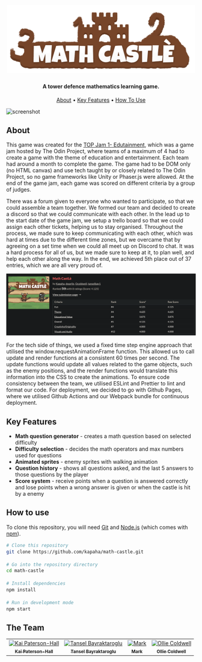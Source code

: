 <h1 align="center">
    <img src="./.github/readme_files/title.png" alt="Math Castle" width="500">
</h1>

<h4 align="center">A tower defence mathematics learning game.</h4>

<p align="center">
  <a href="#about">About</a> •
  <a href="#key-features">Key Features</a> •
  <a href="#how-to-use">How To Use</a>
</p>

![screenshot](./.github/readme_files/math_castle_demo.gif)

## About

This game was created for the [TOP Jam 1- Edutainment](https://itch.io/jam/top-jam-1), which was a game jam hosted by The Odin Project, where teams of a maximum of 4 had to create a game with the theme of education and entertainment. Each team had around a month to complete the game. The game had to be DOM only (no HTML canvas) and use tech taught by or closely related to The Odin Project, so no game frameworks like Unity or Phaser.js were allowed. At the end of the game jam, each game was scored on different criteria by a group of judges.

There was a forum given to everyone who wanted to participate, so that we could assemble a team together. We formed our team and decided to create a discord so that we could communicate with each other. In the lead up to the start date of the game jam, we setup a trello board so that we could assign each other tickets, helping us to stay organised. Throughout the process, we made sure to keep communicating with each other, which was hard at times due to the different time zones, but we overcame that by agreeing on a set time when we could all meet up on Discord to chat. It was a hard process for all of us, but we made sure to keep at it, to plan well, and help each other along the way. In the end, we achieved 5th place out of 37 entries, which we are all very proud of.

![Game Jam Results](./.github/readme_files/game_jam_results.png)

For the tech side of things, we used a fixed time step engine approach that utilised the window.requestAnimationFrame function. This allowed us to call update and render functions at a consistent 60 times per second. The update functions would update all values related to the game objects, such as the enemy positions, and the render functions would translate this information into the CSS to create the animations. To ensure code consistency between the team, we utilised ESLint and Prettier to lint and format our code. For deployment, we decided to go with Github Pages, where we utilised Github Actions and our Webpack bundle for continuous deployment.

## Key Features

* **Math question generator** - creates a math question based on selected difficulty
* **Difficulty selection** - decides the math operators and max numbers used for questions
* **Animated sprites** - enemy sprites with walking animation
* **Question history** - shows all questions asked, and the last 5 answers to those questions by the player
* **Score system** - receive points when a question is answered correctly and lose points when a wrong answer is given or when the castle is hit by a enemy

## How to use

To clone this repository, you will need [Git](https://git-scm.com/) and [Node.js](https://nodejs.org/en/download/) (which comes with [npm](http://npmjs.com)).

```bash
# Clone this repository
git clone https://github.com/kapaha/math-castle.git

# Go into the repository directory
cd math-castle

# Install dependencies
npm install

# Run in development mode
npm start
```

## The Team
<table align="center">
    <tr>
        <td align="center">
            <a href="https://github.com/kapaha">
                <img src="https://avatars.githubusercontent.com/u/62726177?v=4" width="100px;" alt="Kai Paterson-Hall"/>
                <br />
                <sub>
                    <b>Kai Paterson-Hall</b>
                </sub>
            </a>
            <br />
        </td>
        <td align="center">
            <a href="https://github.com/tanselbay1">
                <img src="https://avatars.githubusercontent.com/u/58618654?v=4" width="100px;" alt="Tansel Bayraktaroglu"/>
                <br />
                <sub>
                    <b>Tansel Bayraktaroglu</b>
                </sub>
            </a>
            <br />
        </td>
        <td align="center">
            <a href="https://github.com/dwarjie">
                <img src="https://avatars.githubusercontent.com/u/37862404?v=4" width="100px;" alt="Mark"/>
                <br />
                <sub>
                    <b>Mark</b>
                </sub>
            </a>
            <br />
        </td>
        <td align="center">
            <a href="https://github.com/Ocoldwell">
                <img src="https://avatars.githubusercontent.com/u/75363386?v=4" width="100px;" alt="Ollie Coldwell"/>
                <br />
                <sub>
                    <b>Ollie Coldwell</b>
                </sub>
            </a>
            <br />
        </td>
    </tr>
</table>